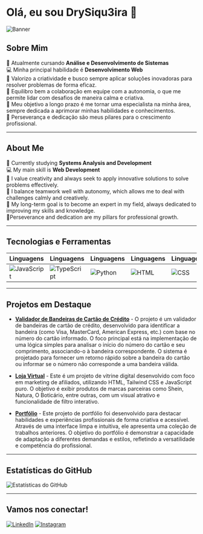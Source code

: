 # Olá, eu sou DrySiqu3ira 👋

![Banner](https://cdn.pixabay.com/photo/2019/05/21/22/19/clouds-4220281_1280.png)

## Sobre Mim
🌱 Atualmente cursando **Análise e Desenvolvimento de Sistemas**  
💻 Minha principal habilidade é **Desenvolvimento Web**  
🎨 Valorizo a criatividade e busco sempre aplicar soluções inovadoras para resolver problemas de forma eficaz.  
🤝 Equilibro bem a colaboração em equipe com a autonomia, o que me permite lidar com desafios de maneira calma e criativa.  
🎯 Meu objetivo a longo prazo é me tornar uma especialista na minha área, sempre dedicada a aprimorar minhas habilidades e conhecimentos.  
💪 Perseverança e dedicação são meus pilares para o crescimento profissional.

---

## About Me
🌱 Currently studying **Systems Analysis and Development**  
💻 My main skill is **Web Development**  
🎨 I value creativity and always seek to apply innovative solutions to solve problems effectively.  
🤝 I balance teamwork well with autonomy, which allows me to deal with challenges calmly and creatively.  
🎯 My long-term goal is to become an expert in my field, always dedicated to improving my skills and knowledge.  
💪Perseverance and dedication are my pillars for professional growth.

---

## Tecnologias e Ferramentas

| Linguagens   | Linguagens   | Linguagens   | Linguagens   | Linguagens   |
|--------------|--------------|--------------|--------------|--------------|
| ![JavaScript](https://img.shields.io/badge/-JavaScript-F7DF1E?style=flat-square&logo=javascript&logoColor=black) | ![TypeScript](https://img.shields.io/badge/-TypeScript-007ACC?style=flat-square&logo=typescript&logoColor=white)  | ![Python](https://img.shields.io/badge/-Python-3776AB?style=flat-square&logo=python&logoColor=white) | ![HTML](https://img.shields.io/badge/-HTML-E34F26?style=flat-square&logo=html5&logoColor=white) | ![CSS](https://img.shields.io/badge/-CSS-1572B6?style=flat-square&logo=css3&logoColor=white) 

---

## Projetos em Destaque

- [**Validador de Bandeiras de Cartão de Crédito**](https://drysiqu3ira.github.io/Validador-de-Bandeiras-de-Cartao-de-Credito/) - O projeto é um validador de bandeiras de cartão de crédito, desenvolvido para identificar a bandeira (como Visa, MasterCard, American Express, etc.) com base no número do cartão informado. O foco principal está na implementação de uma lógica simples para analisar o início do número do cartão e seu comprimento, associando-o à bandeira correspondente. O sistema é projetado para fornecer um retorno rápido sobre a bandeira do cartão ou informar se o número não corresponde a uma bandeira válida.

- [**Loja Virtual**](https://drysiqu3ira.github.io/loja-da-Su/) - Este é um projeto de vitrine digital desenvolvido com foco em marketing de afiliados, utilizando HTML, Tailwind CSS e JavaScript puro. O objetivo é exibir produtos de marcas parceiras como Shein, Natura, O Boticário, entre outras, com um visual atrativo e funcionalidade de filtro interativo.
  
- [**Portfólio**](https://drysiqu3ira.github.io/) - Este projeto de portfólio foi desenvolvido para destacar habilidades e experiências profissionais de forma criativa e acessível. Através de uma interface limpa e intuitiva, ele apresenta uma coleção de trabalhos anteriores. O objetivo do portfólio é demonstrar a capacidade de adaptação a diferentes demandas e estilos, refletindo a versatilidade e competência do profissional.
<!-- [**Nome do Projeto 3**](URL_do_projeto_3) - Breve descrição do projeto. -->

---

## Estatísticas do GitHub

![Estatísticas do GitHub](https://github-readme-stats.vercel.app/api?username=DrySiqu3ira&show_icons=true&theme=radical)


---

## Vamos nos conectar!

[![LinkedIn](https://img.shields.io/badge/-LinkedIn-0077B5?style=flat-square&logo=linkedin&logoColor=white)](https://www.linkedin.com/in/adrienne-siqueira/) 
[![Instagram](https://img.shields.io/badge/-Instagram-E1306C?style=flat-square&logo=instagram&logoColor=white)](https://www.instagram.com/drysiqu3ira/) 
